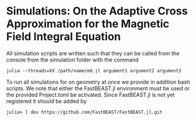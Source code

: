 # Simulations: On the Adaptive Cross Approximation for the Magnetic Field Integral Equation

All simulation scripts are written such that they can be called from the console from the simulation folder with the command 
```
julia --threads=XX /path/namecmd.jl argument1 argument2 argument3
```
To run all simulations for on geometry at once we provide in addition bash scripts.
We note that either the FastBEAST.jl environment must be used or the provided Project.toml be activated.
Since FastBEAST.jl is not yet registered it should be added by
```
julia> ] dev https://github.com/FastBEAST/FastBEAST.jl.git
```